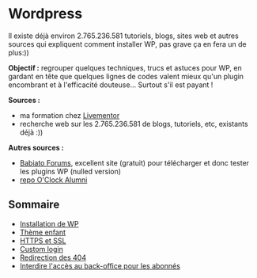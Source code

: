 # Wordpress

Il existe déjà environ 2.765.236.581 tutoriels, blogs, sites web et autres sources qui expliquent comment installer WP, pas grave ça en fera un de plus:))

**Objectif :** regrouper quelques techniques, trucs et astuces pour WP, en gardant en tête que quelques lignes de codes valent mieux qu'un plugin encombrant et à l'efficacité douteuse... Surtout s'il est payant !

**Sources :**
  * ma formation chez [Livementor](https://www.livementor.com/formation/wordpress/)
  * recherche web sur les 2.765.236.581 de blogs, tutoriels, etc, existants déjà :))

**Autres sources :**
  * [Babiato Forums](https://babiato.org/), excellent site (gratuit) pour télécharger et donc tester les plugins WP (nulled version)
  * [repo O'Clock Alumni](https://github.com/O-clock-Alumni/fiches-recap/tree/master/wordpress)
  
## Sommaire
 * [Installation de WP](techwp/installation.md)
 * [Thème enfant](techwp/child.md)
 * [HTTPS et SSL](techwp/https-ssl.md)
 * [Custom login](techwp/custom-login.md)
 * [Redirection des 404](techwp/404.md)
 * [Interdire l'accès au back-office pour les abonnés](techwp/admin-bo.md)
